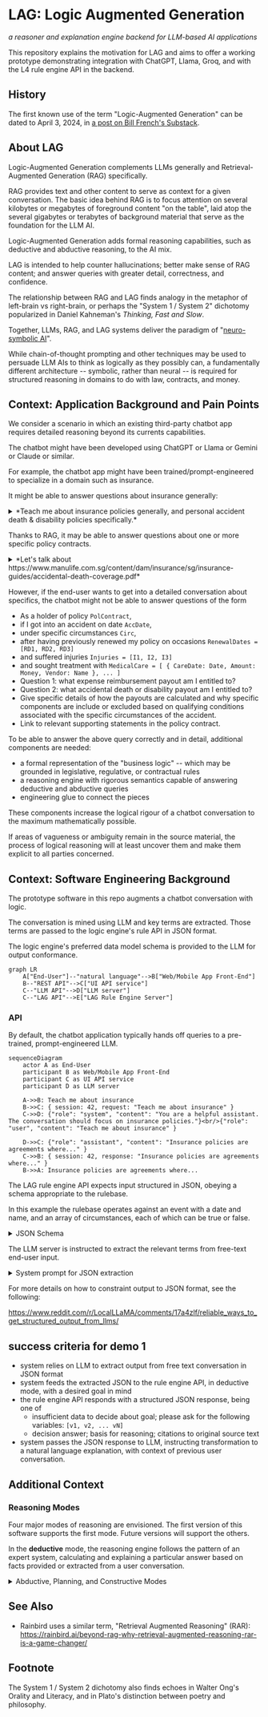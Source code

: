 # LAG: Logic Augmented Generation

*a reasoner and explanation engine backend for LLM-based AI applications*

This repository explains the motivation for LAG and aims to offer a
working prototype demonstrating integration with ChatGPT, Llama, Groq,
and with the L4 rule engine API in the backend.

## History

The first known use of the term "Logic-Augmented Generation" can be
dated to April 3, 2024, in [a post on Bill French's
Substack](https://impertinent.substack.com/p/lag-logic-augmented-generation).

## About LAG

Logic-Augmented Generation complements LLMs generally and
Retrieval-Augmented Generation (RAG) specifically.

RAG provides text and other content to serve as context for a given
conversation. The basic idea behind RAG is to focus attention on
several kilobytes or megabytes of foreground content "on the table",
laid atop the several gigabytes or terabytes of background material
that serve as the foundation for the LLM AI.

Logic-Augmented Generation adds formal reasoning capabilities, such as
deductive and abductive reasoning, to the AI mix.

LAG is intended to help counter hallucinations; better make sense of
RAG content; and answer queries with greater detail, correctness, and
confidence.

The relationship between RAG and LAG finds analogy in the metaphor of
left-brain vs right-brain, or perhaps the "System 1 / System 2"
dichotomy popularized in Daniel Kahneman's *Thinking, Fast and Slow*.

Together, LLMs, RAG, and LAG systems deliver the paradigm of "[neuro-symbolic AI](https://en.wikipedia.org/wiki/Neuro-symbolic_AI)".

While chain-of-thought prompting and other techniques may be used to
persuade LLM AIs to think as logically as they possibly can, a
fundamentally different architecture -- symbolic, rather than neural
-- is required for structured reasoning in domains to do with law,
contracts, and money.

## Context: Application Background and Pain Points

We consider a scenario in which an existing third-party chatbot app
requires detailed reasoning beyond its currents capabilities.

The chatbot might have been developed using ChatGPT or Llama or Gemini
or Claude or similar.

For example, the chatbot app might have been trained/prompt-engineered
to specialize in a domain such as insurance.

It might be able to answer questions about insurance generally:

<details>
    <summary>
    *Teach me about insurance policies generally, and personal accident death & disability policies specifically.*
    </summary>

([source: ChatGPT conversation with ChatGPT 4 on 2024-06-01](https://chatgpt.com/share/32e57d0b-9e86-4772-ba56-b49d4928f497))

Insurance policies are agreements where an insurance company provides financial protection or reimbursement to an individual (the policyholder) against losses from specific events in exchange for a premium (a periodic payment). These policies are vital in managing risk and providing financial security.

### General Types of Insurance Policies

1. **Health Insurance**: Covers medical expenses for illnesses, injuries, and other health conditions.
2. **Life Insurance**: Provides financial benefits to a deceased person's beneficiaries.
3. **Auto Insurance**: Covers damages to a vehicle and liabilities from accidents.
4. **Homeowners/Renters Insurance**: Protects against damage to residences and their contents.
5. **Travel Insurance**: Covers cancellations, medical expenses abroad, and other travel-related losses.
6. **Liability Insurance**: Protects against legal and financial liabilities resulting from injuries to other people or damage to their property.

### Personal Accident Death & Disability Insurance

This specific type of insurance provides coverage for the insured in the event of death or disability due to an accident. Here are key aspects of this policy:

- **Coverage**: It typically includes death, permanent total disability, and sometimes temporary disabilities. The definitions of these terms can vary significantly between policies.
  
- **Benefit Payouts**: In the event of an accident leading to the insured's death, the policy pays out a lump sum to the beneficiaries. In cases of disability, the policy might pay out depending on the severity and type of disability (e.g., loss of limbs or eyesight).

- **Scope of Coverage**: These policies can cover accidents occurring worldwide and are usually in effect 24/7. Some policies might exclude specific activities deemed high risk, like extreme sports.

- **Exclusions**: Common exclusions might include accidents resulting from drug or alcohol use, self-inflicted injuries, and pre-existing conditions.

- **Cost and Duration**: Premiums depend on several factors, including the policyholder's age, lifestyle, job risk, and the coverage scope. Policies might be available on a term basis (covering a specified period) or as a lifetime coverage.

- **Claim Process**: In the event of an accident, the claim process involves submitting proof of the accident (like a medical report or police report) and evidence of the resulting death or disability. Insurers may require a detailed medical examination to verify claims of disability.

Choosing the right insurance policy involves assessing one's personal needs, financial situation, and understanding the terms and conditions of the policy. It's advisable to compare different products and consult with an insurance professional to find the best fit.



</details>

Thanks to RAG, it may be able to answer questions about one or more
specific policy contracts.

<details>
    <summary>
    *Let's talk about https://www.manulife.com.sg/content/dam/insurance/sg/insurance-guides/accidental-death-coverage.pdf*
    </summary>

(source: groq.com conversation with Llama3-8b-8192 on 2024-06-01)

The Accidental Death Coverage guide from Manulife Singapore!

This guide provides a comprehensive overview of Accidental Death Coverage, which is a type of insurance that pays a lump-sum benefit to the beneficiary in the event of the insured's death due to an accident.

Here are some key points from the guide:

**What is Accidental Death Coverage?**

Accidental Death Coverage is a type of insurance that provides a lump-sum benefit to the beneficiary in the event of the insured's death due to an accident. The benefit is paid regardless of the cause of death, as long as it is an accident.

**Key Features:**

1. **Accidental Death Benefit**: A lump-sum payment made to the beneficiary in the event of the insured's death due to an accident.
2. **Accident Definition**: The policy defines what constitutes an accident, such as a sudden and unexpected event that results in injury or death.
3. **Exclusions**: The policy may exclude certain types of accidents or injuries, such as those caused by war, terrorism, or intentional self-harm.
4. **Waiting Period**: The policy may have a waiting period before coverage becomes effective, typically ranging from 14 to 30 days.
5. **Benefit Period**: The policy may have a benefit period, which is the length of time that benefits are paid out, typically ranging from 2 to 5 years.

**Benefits:**

1. **Financial Protection**: Provides financial protection for the insured's dependents in the event of their death.
2. **Peace of Mind**: Provides peace of mind for the insured and their loved ones, knowing that they are protected in the event of an accident.

**Who Should Consider Accidental Death Coverage?**

1. **High-Risk Occupations**: Individuals working in high-risk occupations, such as construction, manufacturing, or transportation.
2. **Adventure Seekers**: Individuals who engage in high-risk hobbies or activities, such as extreme sports or traveling to high-risk areas.
3. **Business Owners**: Business owners who rely on their income to support their families and want to ensure that their loved ones are protected in the event of their death.

**How to Apply:**

1. **Application**: Fill out the application form and provide required documents, such as identification and proof of income.
2. **Premium Payment**: Pay the premium amount, which is typically paid annually or monthly.
3. **Policy Issuance**: Receive the policy document and certificate of insurance.

**Conclusion:**

Accidental Death Coverage provides financial protection for individuals who are at risk of suffering a serious injury or death due to an accident. This type of insurance can provide peace of mind and financial security for the insured and their loved ones.

</details>

However, if the end-user wants to get into a detailed conversation
about specifics, the chatbot might not be able to answer questions
of the form

  - As a holder of policy `PolContract`,
  - if I got into an accident on date `AccDate`, 
  - under specific circumstances `Circ`,
  - after having previously renewed my policy on occasions `RenewalDates = [RD1, RD2, RD3]`
  - and suffered injuries `Injuries = [I1, I2, I3]`
  - and sought treatment with `MedicalCare = [ { CareDate: Date, Amount: Money, Vendor: Name }, ... ]`
  - Question 1: what expense reimbursement payout am I entitled to?
  - Question 2: what accidental death or disability payout am I entitled to?
  - Give specific details of how the payouts are calculated and why
    specific components are include or excluded based on qualifying
    conditions associated with the specific circumstances of the
    accident.
  - Link to relevant supporting statements in the policy contract.

To be able to answer the above query correctly and in detail, additional components are needed:

- a formal representation of the "business logic" -- which may be grounded in legislative, regulative, or contractual rules
- a reasoning engine with rigorous semantics capable of answering deductive and abductive queries
- engineering glue to connect the pieces

These components increase the logical rigour of a chatbot conversation
to the maximum mathematically possible.

If areas of vagueness or ambiguity remain in the source material, the
process of logical reasoning will at least uncover them and make them
explicit to all parties concerned.

## Context: Software Engineering Background

The prototype software in this repo augments a chatbot conversation
with logic.

The conversation is mined using LLM and key terms are extracted. Those
terms are passed to the logic engine's rule API in JSON format.

The logic engine's preferred data model schema is provided to the LLM
for output conformance.

``` mermaid
graph LR
    A["End-User"]--"natural language"-->B["Web/Mobile App Front-End"]
    B--"REST API"-->C["UI API service"]
    C--"LLM API"-->D["LLM server"]
    C--"LAG API"-->E["LAG Rule Engine Server"]
```

### API

By default, the chatbot application typically hands off queries to a pre-trained, prompt-engineered LLM.

``` mermaid
sequenceDiagram
    actor A as End-User
    participant B as Web/Mobile App Front-End
    participant C as UI API service
    participant D as LLM server

    A->>B: Teach me about insurance
    B->>C: { session: 42, request: "Teach me about insurance" }
    C->>D: {"role": "system", "content": "You are a helpful assistant. The conversation should focus on insurance policies."}<br/>{"role": "user", "content": "Teach me about insurance" }

    D->>C: {"role": "assistant", "content": "Insurance policies are agreements where..." }
    C->>B: { session: 42, response: "Insurance policies are agreements where..." }
    B->>A: Insurance policies are agreements where...
```

The LAG rule engine API expects input structured in JSON, obeying a schema appropriate to the rulebase.

In this example the rulebase operates against an event with a date and name, and an array of circumstances, each of which can be true or false.

<details>
<summary>JSON Schema</summary>

``` json
{
  "$schema": "http://json-schema.org/draft-07/schema#",
  "type": "object",
  "properties": {
    "eventDate": {
      "type": "string",
      "format": "date"  // Ensures the date is in YYYY-MM-DD format
    },
    "eventName": {
      "type": "string"
    },
    "circumstances": {
      "type": "array",
      "items": {
        "type": "object",
        "properties": {
          "circ": {
            "type": "string"
          },
          "val": {
            "type": "boolean"
          }
        },
        "required": ["circ", "val"],
        "additionalProperties": false
      }
    }
  },
  "required": ["eventDate", "eventName", "circumstances"],
  "additionalProperties": false
}
```
</details>

The LLM server is instructed to extract the relevant terms from free-text end-user input.


<details>
<summary>System prompt for JSON extraction</summary>

``` json
    {"role": "system",
     "content": "Extract from user input a JSON representation of key facts conforming to the following JSON schema. If a fact is not found in the input, omit it from the JSON output." }
```

``` mermaid
sequenceDiagram
    actor A as End-User
    participant B as Web/Mobile App Front-End
    participant C as UI API service
    participant D as LLM server
    participant E as LAG Rule Engine

    A->>B: So I was skydiving on April Fool's and unfortunately died. I was doing this as part of a military exercise overseas. I happen to be a full-time NSman and was acting as a skydiving instructor. What does my insurance policy pay out?
    B->>C: { session: 42, request: "So I was skydiving ..." }
    C->>D: {"role": "system", "content": "Extract from user input a JSON representation of key facts conforming to the following JSON schema. If a fact is not found in the input, omit it from the JSON output." }

    D->>C: {"role": "assistant", "content": "{ eventDate: "2024-04-01", eventName: "skydiving death", circumstances: ... }
    C->>E: {"goal": "payout total", "facts": { eventDate: "2024-04-01", eventName: "skydiving death", circumstances: ... }

    E->>C: {"answer": "insufficient input", pleaseAskFor: [ "medicalVisitFees",... ] }

    C->>D: {"role": "system", "content": "Please translate this API response to a user-friendly text, according to the following rubric: medicalVisitFees = fees related to a medical visit, ..." }
    
    D->>C: {"role": "assistant", "content": "Before we can answer your question in detail, we just need to get a little more information..." }
    
    C->>B: { session: 42, response: "Before we can answer your question in detail, we just need to get a little more information..." }

    B->>A: Before we can answer your question in detail, we just need to get a little more information...
```
</details>

For more details on how to constraint output to JSON format, see the following:

https://www.reddit.com/r/LocalLLaMA/comments/17a4zlf/reliable_ways_to_get_structured_output_from_llms/


## success criteria for demo 1

- system relies on LLM to extract output from free text conversation in JSON format
- system feeds the extracted JSON to the rule engine API, in deductive mode, with a desired goal in mind
- the rule engine API responds with a structured JSON response, being one of
  - insufficient data to decide about goal; please ask for the following variables: `[v1, v2, ... vN]`
  - decision answer; basis for reasoning; citations to original source text
- system passes the JSON response to LLM, instructing transformation to a natural language explanation, with context of previous user conversation.

## Additional Context

### Reasoning Modes

Four major modes of reasoning are envisioned. The first version of
this software supports the first mode. Future versions will support
the others.

In the **deductive** mode, the reasoning engine follows the pattern of an
expert system, calculating and explaining a particular answer based on
facts provided or extracted from a user conversation.

<details><summary>Abductive, Planning, and Constructive Modes</summary>

In the **abductive** mode, the reasoning engine offers guesses at ways to
arrive at a desired answer; if certain inputs have not been answered
definitively, the reasoner suggests possibilities that might be worth
investigating. We see this sort of thinking in medical diagnosis, as
seen on the TV show "House".

In the **planning** mode, the reasoning engine attempts to solve
planning problems by proposing a course of action, unfolding over
time, intended to achieve an outcome.

In the **constructive** mode, the reasoning engine offers feedback
about design errors and potential loopholes in a propose ruleset,
which defeat the purpose of the rules or could be exploited in an
adversarial context.
</details>



## See Also

- Rainbird uses a similar term, "Retrieval Augmented Reasoning" (RAR): https://rainbird.ai/beyond-rag-why-retrieval-augmented-reasoning-rar-is-a-game-changer/

## Footnote

The System 1 / System 2 dichotomy also finds echoes in Walter
Ong's Orality and Literacy, and in Plato's distinction between poetry
and philosophy.
